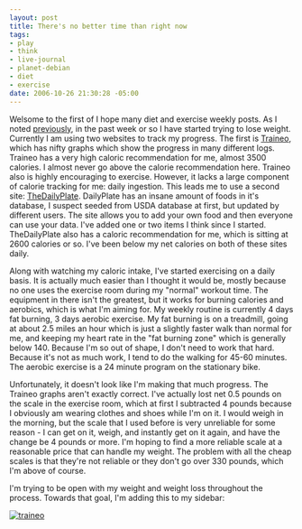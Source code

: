 ```yaml
--- 
layout: post
title: There's no better time than right now
tags: 
- play
- think
- live-journal
- planet-debian
- diet
- exercise
date: 2006-10-26 21:30:28 -05:00
---
```

Welsome to the first of I hope many diet and exercise weekly posts.  As I noted <a href="http://base0.net/archives/222-Till-I-opened-my-eyes-and-walked-out-the-door.html">previously</a>, in the past week or so I have started trying to lose weight.  Currently I am using two websites to track my progress.  The first is <a href="http://jamuraa.traineo.com">Traineo</a>, which has nifty graphs which show the progress in many different logs.  Traineo has a very high caloric recommendation for me, almost 3500 calories.  I almost never go above the calorie recommendation here.  Traineo also is highly encouraging to exercise.  However, it lacks a large component of calorie tracking for me: daily ingestion.  This leads me to use a second site: <a href="http://thedailyplate.com">TheDailyPlate</a>.  DailyPlate has an insane amount of foods in it's database, I suspect seeded from USDA database at first, but updated by different users.  The site allows you to add your own food and then everyone can use your data.  I've added one or two items I think since I started.  TheDailyPlate also has a caloric recommendation for me, which is sitting at 2600 calories or so. I've been below my net calories on both of these sites daily.

Along with watching my caloric intake, I've started exercising on a daily basis.  It is actually much easier than I thought it would be, mostly because no one uses the exercise room during my "normal" workout time.  The equipment in there isn't the greatest, but it works for burning calories and aerobics, which is what I'm aiming for.   My weekly routine is currently 4 days fat burning, 3 days aerobic exercise.  My fat burning is on a treadmill, going at about 2.5 miles an hour which is just a slightly faster walk than normal for me, and keeping my heart rate in the "fat burning zone" which is generally below 140.  Because I'm so out of shape, I don't need to work that hard.  Because it's not as much work, I tend to do the walking for 45-60 minutes.  The aerobic exercise is a 24 minute program on the stationary bike.

Unfortunately, it doesn't look like I'm making that much progress.  The Traineo graphs aren't exactly correct.  I've actually lost net 0.5 pounds on the scale in the exercise room, which at first I subtracted 4 pounds because I obviously am wearing clothes and shoes while I'm on it.  I would weigh in the morning, but the scale that I used before is very unreliable for some reason - I can get on it, weigh, and instantly get on it again, and have the change be 4 pounds or more.  I'm hoping to find a more reliable scale at a reasonable price that can handle my weight.  The problem with all the cheap scales is that they're not reliable or they don't go over 330 pounds, which I'm above of course.

I'm trying to be open with my weight and weight loss throughout the process.  Towards that goal, I'm adding this to my sidebar:

<a href="http://jamuraa.traineo.com"><img src="http://jamuraa.traineo.com/badge-target-small-light-jamuraa.png" border="0" alt="traineo" /></a>
